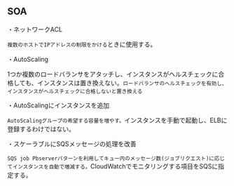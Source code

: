 ## SOA

・ネットワークACL

`複数のホストでIPアドレスの制限をかける`ときに使用する。

・AutoScaling

1つか複数のロードバランサをアタッチし、インスタンスがヘルスチェックに合格しても、インスタンスは置き換えない。`ロードバランサのヘルスチェックを有効し、インスタンスがヘルスチェックに合格しないと置き換える`

・AutoScalingにインスタンスを追加

`AutoScalingグループの希望する容量を増やす。`インスタンスを手動で起動し、ELBに登録するわけではない。

・スケーラブルにSQSメッセージの処理を改善

`SQS job Pbserverパターンを利用してキュー内のメッセージ数(ジョブリクエスト)に応じてインスタンスを自動で増減する。`CloudWatchでモニタリングする項目をSQSに指定する。
